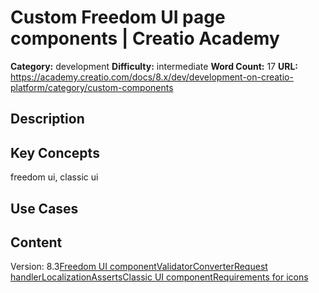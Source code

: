 # Custom Freedom UI page components | Creatio Academy

**Category:** development **Difficulty:** intermediate **Word Count:** 17
**URL:**
https://academy.creatio.com/docs/8.x/dev/development-on-creatio-platform/category/custom-components

## Description

## Key Concepts

freedom ui, classic ui

## Use Cases

## Content

Version:
8.3[Freedom UI component](/docs/8.x/dev/development-on-creatio-platform/category/freedom-ui-component)[Validator](/docs/8.x/dev/development-on-creatio-platform/category/validator)[Converter](/docs/8.x/dev/development-on-creatio-platform/category/converter)[Request handler](/docs/8.x/dev/development-on-creatio-platform/category/request-handler)[Localization](/docs/8.x/dev/development-on-creatio-platform/front-end-development/freedom-ui/remote-module/localize-remote-module)[Asserts](/docs/8.x/dev/development-on-creatio-platform/front-end-development/freedom-ui/remote-module/overview)[Classic UI component](/docs/8.x/dev/development-on-creatio-platform/category/classic-ui-component)[Requirements for icons](/docs/8.x/dev/development-on-creatio-platform/front-end-development/freedom-ui/remote-module/requirements-for-icons)
